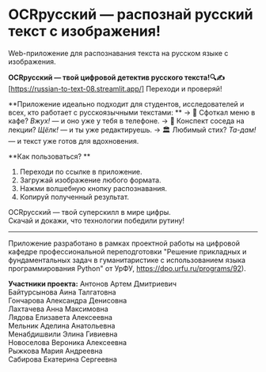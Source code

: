 # OCRрусский — распознай русский текст с изображения!

Web-приложение для распознавания текста на русском языке с изображения.

**OCRрусский — твой цифровой детектив русского текста!🔍✍️**
[https://russian-to-text-08.streamlit.app/] Переходи и проверяй! 

**Приложение идеально подходит для студентов, исследователей и всех, кто работает с русскоязычными текстами: **
→  📸 Сфоткал меню в кафе? *Вжух!* — и оно уже у тебя в телефоне. 
→  📝 Конспект соседа на лекции? *Щёлк!* — и ты уже редактируешь. 
→  🏛️ Любимый стих? *Та-дам!* — и текст уже готов для вдохновения. 

**Как пользоваться? **
1. Переходи по ссылке в приложение.
2. Загружай изображение любого формата.
3. Нажми волшебную кнопку распознавания.
4. Копируй полученный результат.
   
OCRрусский — твой суперскилл в мире цифры.  
Скачай и докажи, что технологии победили рутину!  

____________________________________________________________________________________________________________
Приложение разработано в рамках проектной работы на цифровой кафедре профессиональной переподготовки "Решение прикладных и фундаментальных задач в гуманитаристике с использованием языка программирования Python" от УрФУ, https://dpo.urfu.ru/programs/92).

**Участники проекта:**
Антонов Артем Дмитриевич        
Байтурсынова Аина Талгатовна    
Гончарова Александра Денисовна  
Лахтачева Анна Максимовна       
Лядова Елизавета Алексеевна     
Мельник Аделина Анатольевна     
Менабдишвили Элина Гивиевна     
Новоселова Вероника Алексеевна  
Рыжкова Мария Андреевна         
Сабирова Екатерина Сергеевна    
